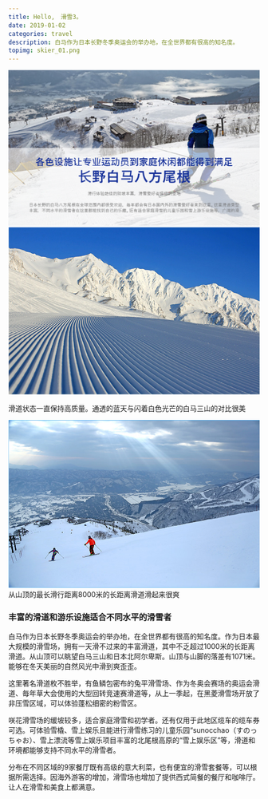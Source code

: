 ```yaml
---
title: Hello,　滑雪3。
date: 2019-01-02
categories: travel
description: 白马作为日本长野冬季奥运会的举办地，在全世界都有很高的知名度。
topimg: skier_01.png
---
```


![An image](./images/skier_01.png)
![An image](./images/skier_02.png)

<p class='mb20'>滑道状态一直保持高质量。通透的蓝天与闪着白色光芒的白马三山的对比很美</p>

![An image](./images/skier_03.png)
从山顶的最长滑行距离8000米的长距离滑道滑起来很爽

### 丰富的滑道和游乐设施适合不同水平的滑雪者

白马作为日本长野冬季奥运会的举办地，在全世界都有很高的知名度。作为日本最大规模的滑雪场，拥有一天滑不过来的丰富滑道，其中不乏超过1000米的长距离滑道。从山顶可以眺望白马三山和日本北阿尔卑斯。山顶与山脚的落差有1071米。能够在冬天美丽的自然风光中滑到爽歪歪。

这里著名滑道枚不胜举，有鱼鳞包密布的兔平滑雪场、作为冬奥会赛场的奥运会滑道、毎年草大会使用的大型回转竞速赛滑道等，从上一季起，在黑菱滑雪场开放了非压雪区域，可以体验蓬松细密的粉雪区。

咲花滑雪场的缓坡较多，适合家庭滑雪和初学者。还有仅用于此地区缆车的缆车券可选。可体验雪橇、雪上娱乐且能进行滑雪练习的儿童乐园“sunocchao（すのっちゃお）、雪上漂流等雪上娱乐项目丰富的北尾根高原的“雪上娱乐区”等，滑道和环境都能够支持不同水平的滑雪者。

分布在不同区域的9家餐厅既有高级的意大利菜，也有便宜的滑雪套餐等，可以根据所需选择。因海外游客的增加，滑雪场也增加了提供西式简餐的餐厅和咖啡厅。让人在滑雪和美食上都满意。